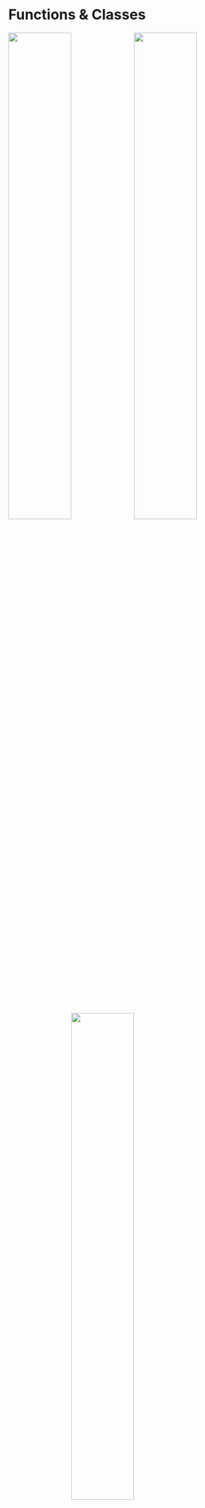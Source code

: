 
# Functions & Classes

<img src="images/toolbox.jpeg" width="50%" /><img src="images/ratchet.jpeg" width="50%" />

<img src="images/socket.jpeg" width="50%" style="display: block; margin: auto;" />

In R, a package is a collection of functions. Imagine a package as a
toolbox and functions as the tools within the toolbox. If we want to
**load** the **wrenches** toolbox, we can load it like so -
`library(wrenches)`. Then, we can use different wrenches from that
toolbox like - `rachet_wrench()`, `small_wrench()`, `big_wrench()`.
These would be called functions. Functions are pre-written chunks of
code that perform an action in R. When we use something like a
`rachet_wrench()`, we’ll need to select a `socket` to put on. In this
example, the `socket` we put on the `rachet_wrench` is called an
argument. Arguments are interchangeable parameters that are needed to
run the function.

## Packages and Functions

In R, a `base` package is automatically loaded in for you. Most of the
time, we will need to install packages as RStudio only comes with a few
pre-installed packages. When we do need to install packages, we only
need to install it one time for it to be downloaded to our machine. All
packages in R are FREE. Now, let’s check back in on our pre-installed
packages. One of these pre-installed packages is called `base`. Within
the `base` package, we can find common functions such as `mean()`,
`min()`, `max()`,`print()`, `seq()`, etc. Even though it’s redundant,
let’s load the `base` package. Next, let’s write create a variable named
`my_val`, and print out the value using the `print()` function.

``` r
library(base)

my_val = 77
print(my_val)
```

    ## [1] 77

The `base` package was opened to use the `print` function which had an
argument of `my_val`. **After you load in an argument in an R session,
you do not need to reload it again**.

Now let’s look at an example where we create a sequence of numbers using
the `seq()` function.

``` r
library(base)

my_seq = seq(from = 10, to = 20, by = 1)
print(my_seq)
```

    ##  [1] 10 11 12 13 14 15 16 17 18 19 20

The `base` package was opened to use the `seq` function which had 3
arguments; `from`, `to`, and `by`.

## Arguments

Arguments must be declared using the `=` operator and are **always
separated by a comma**. In the last example, we used the `seq()`
function which had arguments of `from`, `to`, and `by`. How do we know
the argument names?

``` r
help(seq)
```

The `help()` function is automatically loaded for you and has detailed
information and examples of functions you may want to use. Notice that
we have arguments `from`, `to`, `by`, `length.out`, and `along.with`.
These arguments are **pre-definded**, meaning if you don’t declare the
values for the arguments, the function will automatically have arguments
declared for you. Lets see what happens if we don’t declare any
arguments for this function…

``` r
seq()
```

    ## [1] 1

Now try the same with the `print()` function

``` r
print()
```

`Error in print.default() : argument "x" is missing, with no default`.
There is no pre-defined value of x for `print()` to use. **But, wait a
second, when we coded `print(my_seq)`, we didn’t declare the `x`
argument?**. That’s right, you don’t *have to* declare the arguments by
name *if* you follow the *prescribed order* of the arguments in the
function. For example, the prescribed order of the `seq()` function is
`from`, `to`, and `by`. Let’s remove our argument names and see what
happens…

``` r
my_seq = seq(10,20,1)
print(my_seq)
```

    ##  [1] 10 11 12 13 14 15 16 17 18 19 20

The result is the same because we kept the same order. This notation is
sometimes called shorthand argument declaration. Pay attention to the
commas as they are absolutely necessary for separating the arguments.
Now, let’s see what happens if we have the same `from`, `to` and `by`
values but formally declare them out of order.

``` r
my_seq = seq(by = 1, from = 10, to = 20)
print(my_seq)
```

    ##  [1] 10 11 12 13 14 15 16 17 18 19 20

Once again, the result is the same. Although we can get away with
shorthand argument declaration, it’s always a good idea to formally
declare them for future users of the code (including yourself\!).

## R Objects

R has five basic classes of objects:

  - character

  - numeric (real numbers)

  - integer

  - logical (True/False)

  - complex

Use the `class()` function (from the base package, so we don’t need to
load anything) to figure out what class an object/variable is. Let’s
take a look at the example above.

``` r
val <- 1
class(val)
```

    ## [1] "numeric"

``` r
a = 7.779
class(a)
```

    ## [1] "numeric"

``` r
my_text = "hello"
class(my_text)
```

    ## [1] "character"

R recognizes each of these objects as different classes.

### Characters

Characters are text that are declared within quotations (or
apostrophes). They can be single phrases OR can be a collection of
words. When we have multiple words within quotations we refer to this as
a **character string**.

``` r
my_text = 'hello'
snacks = "Chips and Pretzels are my favorite snacks"
class(snacks)
```

    ## [1] "character"

``` r
my_name = 'Winston Churchill'
class(snacks)
```

    ## [1] "character"

### Numeric

Often times our data contains numbers that carry digits after a decimal
place. In R, these are referred to as **numeric values**.

``` r
a = 7.71
b = 123451.890803843
```

If we have a larger dataset, we may have more than 1 value per object.
Objects can also represent a *vector* of numeric values. Vectors are a
collection of values of the same class. In other words, it can be a
collection of numeric values, a collection of character strings, etc. We
can create vectors using the concatenate (aka combine) function. Let’s
use the combine function `c()` to create a vector of numeric values.

``` r
num_vect = c(7.71, 8.65, 9.34, 10.89, 19.55)
print(num_vect)
```

    ## [1]  7.71  8.65  9.34 10.89 19.55

``` r
class(num_vect)
```

    ## [1] "numeric"

Notice that `num_vect` represents this collection, yet the class of the
collection is numeric. As stated above, vectors must be a collection of
the same class.

### Integers

If we specify a number value in R, it is automatically classified as a
numeric even if that value looks like an integer to us. In order to
create an integer, we can use the `as.integer()` function.

``` r
i = as.integer(9)
class(i)
```

    ## [1] "integer"

We can use the `as.integer()` function to **convert** numeric values to
integer values.

``` r
x = 3.14
i = as.integer(x)
print(i)
```

    ## [1] 3

``` r
class(i)
```

    ## [1] "integer"

There are also similar functions for the other classes such as
`as.character()` and `as.numeric()`.

### Logicals

A logical is a special value in R that details a comparison. Some
logical values you may use include `TRUE`, `FALSE`, `&` (and), `|` (or),
and `!` (negate).

``` r
b = TRUE
y = c(TRUE, FALSE)
class(y)
```

    ## [1] "logical"

The latter logical values - `&` (and), `|` (or), and `!` (negate) - are
usually found in for loops which we’ll cover later on. Here’s a brief
example of how they work.

``` r
a = TRUE
b = FALSE

a & b
```

    ## [1] FALSE

``` r
a | b 
```

    ## [1] TRUE

``` r
!a
```

    ## [1] FALSE

### Complex values

We won’t be using many complex values in R, but R does support them.
Complex values use the letter `i` **immediately following a number**.

``` r
x <- c(1+2i, 3+8i) # complex
class(x)
```

    ## [1] "complex"

## Lists

Lists are a special type of vector that can contain elements of
different classes. Lists are a very important data type in R and you
should get to know them well. Lists, in combination with the various
“apply” functions discussed later, make for a powerful combination.

Lists can be explicitly created using the `list()` function, which takes
an arbitrary number of arguments.

``` r
x <- list(1, "a", TRUE, 7.65334) 
x
```

    ## [[1]]
    ## [1] 1
    ## 
    ## [[2]]
    ## [1] "a"
    ## 
    ## [[3]]
    ## [1] TRUE
    ## 
    ## [[4]]
    ## [1] 7.65334

## Factors

Factors are used to represent categorical data and can be unordered or
ordered. One can think of a factor as an integer vector where each
integer has a *label*.

Using factors with labels is *better* than using integers because
factors are self-describing. Having a variable that has values “Male”
and “Female” is better than a variable that has values 1 and 2.

Factor objects can be created with the `factor()` function.

``` r
x <- factor(c("yes", "yes", "no", "yes", "no")) 
x
```

    ## [1] yes yes no  yes no 
    ## Levels: no yes

``` r
table(x) 
```

    ## x
    ##  no yes 
    ##   2   3

``` r
# See the underlying representation of factor
unclass(x)  
```

    ## [1] 2 2 1 2 1
    ## attr(,"levels")
    ## [1] "no"  "yes"

Often factors will be automatically created for you when you read a
dataset in using a function like `read.table()`. Those functions often
default to creating factors when they encounter data that look like
characters or strings.

The order of the levels of a factor can be set using the `levels`
argument to `factor()`.

``` r
x <- factor(c("yes", "yes", "no", "yes", "no"))
x  ## Levels are put in alphabetical order
```

    ## [1] yes yes no  yes no 
    ## Levels: no yes

``` r
x <- factor(c("yes", "yes", "no", "yes", "no"),
            levels = c("yes", "no"))
x
```

    ## [1] yes yes no  yes no 
    ## Levels: yes no

## Matrices

A matrix is a collection of data elements arranged in a two-dimensional
rectangular layout. As you learn more about R, you’ll find that Matrices
are very popular. A matrix is one way to store a table of data, such as
an excel spreadsheet. For example, let’s create a matrix of fruits
consumed by a family for each day of the week. We have apples and
oranges as our fruits and 7 days in the week. A matrix might look like
this. matrix of fruits consumed by day might look like this.

``` r
apples = c(2, 4, 3, 1, 5, 7, 3) # apples consumed each day of the week
oranges = c(4, 3, 5, 1, 2, 3, 2) # oranges consumed each day of the week

fruits = matrix( 
data=c(apples, oranges),   # the data elements 
nrow=7,                    # number of rows 
ncol=2,                    # number of columns 
byrow = FALSE)             # fill matrix by columns instead of rows
```

Notice that the matrix function takes multiple arguments including
`data`, `nrow`, `ncol`, and `byrow`. The `byrow` argument takes a
logical value. This is a new way to code as we are placing each argument
on it’s own line so we can detail what’s happening with the `#` symbol.
R doesn’t care what happens on each line **as long as arguments are
specified, separated by commas, and enclosed by the proper
parentheses**. Let’s take a look at our fruits matrix…

``` r
fruits
```

    ##      [,1] [,2]
    ## [1,]    2    4
    ## [2,]    4    3
    ## [3,]    3    5
    ## [4,]    1    1
    ## [5,]    5    2
    ## [6,]    7    3
    ## [7,]    3    2

Notice that we didn’t use the `print()` function above, we just keyed in
`fruits`. This is referred to as *auto-printing*. We don’t actually need
to use the `print()` function any longer as we can use the *auto-print*
help here instead. We have 2 columns which are comprised of the apples
and oranges consumed each day, respectively. We have 7 rows for each day
of the week. If we want to, we can *rename* our values in fruits to
reflect our row and column names using `rownames()` and `colnames()`
functions respectively.

``` r
weekday_vector = c("Mon", "Tue", "Wed", "Thu", "Fri", "Sat", "Sun")
fruit_vector = c("Apples", "Oranges")
rownames(fruits) <- weekday_vector
colnames(fruits) <- fruit_vector
fruits
```

    ##     Apples Oranges
    ## Mon      2       4
    ## Tue      4       3
    ## Wed      3       5
    ## Thu      1       1
    ## Fri      5       2
    ## Sat      7       3
    ## Sun      3       2

Our rows and columns have been renamed based on the `weekday_vector` and
`fruit_vector` that we created above using the combine function `c()`.
Let’s double check the class here…

``` r
class(fruits)
```

    ## [1] "matrix" "array"

`fruits` is indeed a matrix class. It is also an array class. While a
matrix is a 2 dimensional set of data like one with rows and columns, an
array is a multi-dimensional dataset. An array can have unlimited
dimensions. Technically speaking, a matrix is a 2 dimensional array
which is why `fruits` is a matrix class *and* an array class. More often
than not, we’ll stick with matrices and dataframes (introduced next) as
opposed to arrays. An important note is that like vectors, the data
(apples and orange vectors) within a matrix must be of the same class.
For example, both the apples and oranges vectors are of a numeric class
which allowed the matrix to be built without any errors.
